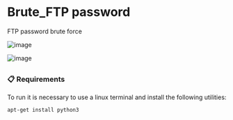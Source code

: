# Brute_FTP password

FTP password brute force

![image](https://user-images.githubusercontent.com/76706456/156927294-dda645a2-2850-454a-be69-c8fb76dd8a24.png)

![image](https://user-images.githubusercontent.com/76706456/156927265-8808610a-bcbc-469f-9a59-e5f5319d23d3.png)

##

### 📋 Requirements

To run it is necessary to use a linux terminal and install the following utilities:

```
apt-get install python3
```

